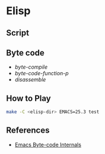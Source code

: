 # Elisp 

## Script

## Byte code

* _byte-compile_
* _byte-code-function-p_
* _disassemble_

## How to Play

```sh
make -C <elisp-dir> EMACS=25.3 test
```

## References
* [Emacs Byte-code Internals](http://nullprogram.com/blog/2014/01/04/)
